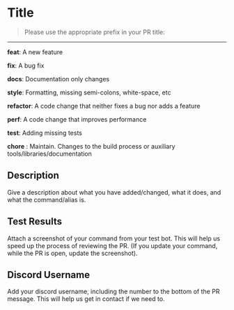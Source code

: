 # Title

>Please use the appropriate prefix in your PR title:
--------------------------------------------------
**feat**: A new feature

**fix**: A bug fix

**docs**: Documentation only changes

**style**: Formatting, missing semi-colons, white-space, etc

**refactor**: A code change that neither fixes a bug nor adds a feature

**perf**: A code change that improves performance

**test**: Adding missing tests

**chore** : Maintain. Changes to the build process or auxiliary tools/libraries/documentation

## Description

Give a description about what you have added/changed, what it does, and what the command/alias is. 

## Test Results

Attach a screenshot of your command from your test bot. This will help us speed up the process of reviewing the PR. (If you update your command, while the PR is open, update the screenshot). 

## Discord Username

Add your discord username, including the number to the bottom of the PR message. This will help us get in contact if we need to. 